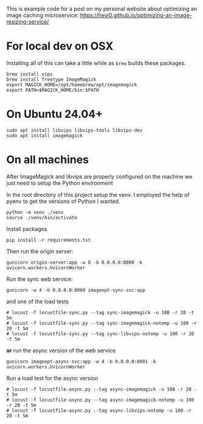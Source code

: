 This is example code for a post on my personal website about optimizing an image caching microservice: https://hevi0.github.io/optimizing-an-image-resizing-service/

# For local dev on OSX
Installing all of this can take a little while as `brew` builds these packages.

```
brew install vips
brew install freetype ImageMagick
export MAGICK_HOME=/opt/homebrew/opt/imagemagick
export PATH=$MAGICK_HOME/bin:$PATH
```

# On Ubuntu 24.04+

```
sudo apt install libvips libvips-tools libvips-dev
sudo apt install imagemagick
```

# On all machines
After ImageMagick and libvips are properly configured on the machine we just need to setup
the Python environment

In the root directory of this project setup the venv. I employed the help of pyenv to get the versions of Python I wanted.
```
python -m venv ./venv
source ./venv/bin/activate
```

Install packages
```
pip install -r requirements.txt
```

Then run the origin server:
```
gunicorn origin-server:app -w 8 -b 0.0.0.0:8080 -k uvicorn.workers.UvicornWorker
```

Run the sync web service:
```
gunicorn -w 4 -b 0.0.0.0:8000 imageopt-sync-svc:app
```

and one of the load tests
```
# locust -f locustfile-sync.py --tag sync-imagemagick -u 100 -r 20 -t 5m
# locust -f locustfile-sync.py --tag sync-imagemagick-notemp -u 100 -r 20 -t 5m
# locust -f locustfile-sync.py --tag sync-libvips-notemp -u 100 -r 20 -t 5m
```

**or** run the async version of the web service
```
gunicorn imageopt-async-svc:app -w 4 -b 0.0.0.0:8001 -k uvicorn.workers.UvicornWorker
```

Run a load test for the async version
```
# locust -f locustfile-async.py --tag async-imagemagick -u 100 -r 20 -t 5m
# locust -f locustfile-async.py --tag async-imagemagick-notemp -u 100 -r 20 -t 5m
# locust -f locustfile-async.py --tag async-libvips-notemp -u 100 -r 20 -t 5m
```
